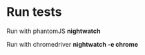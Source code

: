 Run tests
===
Run with phantomJS
    **nightwatch**
    
Run with chromedriver
	**nightwatch -e chrome**